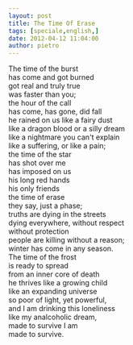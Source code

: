 ```yaml
---
layout: post
title: The Time Of Erase
tags: [speciale,english,]
date: 2012-04-12 11:04:00
author: pietro
---
```

The time of the burst<br/>has come and got burned<br/>got real and truly true<br/>was faster than you;<br/>the hour of the call<br/>has come, has gone, did fall<br/>he rained on us like a fairy dust<br/>like a dragon blood or a silly dream<br/>like a nightmare you can't explain<br/>like a suffering, or like a pain;<br/>the time of the star<br/>has shot over me<br/>has imposed on us<br/>his long red hands<br/>his only friends<br/>the time of erase<br/>they say, just a phase;<br/>truths are dying in the streets<br/>dying everywhere, without respect<br/>without protection<br/>people are killing without a reason;<br/>winter has come in any season.<br/>The time of the frost<br/>is ready to spread<br/>from an inner core of death<br/>he thrives like a growing child<br/>like an expanding universe<br/>so poor of light, yet powerful,<br/>and I am drinking this loneliness<br/>like my analcoholic dream,<br/>made to survive I am<br/>made to survive.
